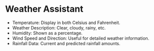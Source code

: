 # Weather Assistant

- Temperature: Display in both Celsius and Fahrenheit.
- Weather Description: Clear, cloudy, rainy, etc.
- Humidity: Shown as a percentage.
- Wind Speed and Direction: Useful for detailed weather information.
- Rainfall Data: Current and predicted rainfall amounts.